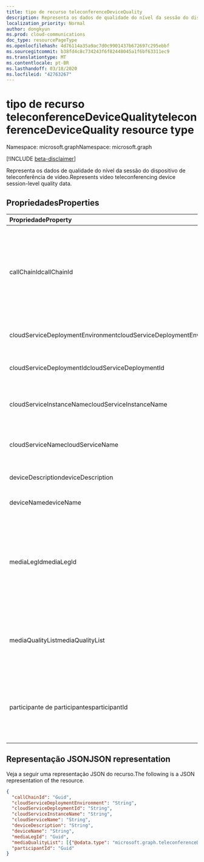 ```yaml
---
title: tipo de recurso teleconferenceDeviceQuality
description: Representa os dados de qualidade do nível da sessão do dispositivo de teleconferência de vídeo.
localization_priority: Normal
author: dongkyun
ms.prod: cloud-communications
doc_type: resourcePageType
ms.openlocfilehash: 4d76114a35a9ac7d0c9901437b672697c295ebbf
ms.sourcegitcommit: b38fd4c8c734243f6f82448045a1f6bf63311ec9
ms.translationtype: MT
ms.contentlocale: pt-BR
ms.lasthandoff: 03/18/2020
ms.locfileid: "42763267"
---
```

# <a name="teleconferencedevicequality-resource-type"></a><span data-ttu-id="8d1c2-103">tipo de recurso teleconferenceDeviceQuality</span><span class="sxs-lookup"><span data-stu-id="8d1c2-103">teleconferenceDeviceQuality resource type</span></span>

<span data-ttu-id="8d1c2-104">Namespace: microsoft.graph</span><span class="sxs-lookup"><span data-stu-id="8d1c2-104">Namespace: microsoft.graph</span></span>

[!INCLUDE [beta-disclaimer](../../includes/beta-disclaimer.md)]

<span data-ttu-id="8d1c2-105">Representa os dados de qualidade do nível da sessão do dispositivo de teleconferência de vídeo.</span><span class="sxs-lookup"><span data-stu-id="8d1c2-105">Represents video teleconferencing device session-level quality data.</span></span>

## <a name="properties"></a><span data-ttu-id="8d1c2-106">Propriedades</span><span class="sxs-lookup"><span data-stu-id="8d1c2-106">Properties</span></span>

| <span data-ttu-id="8d1c2-107">Propriedade</span><span class="sxs-lookup"><span data-stu-id="8d1c2-107">Property</span></span>     | <span data-ttu-id="8d1c2-108">Tipo</span><span class="sxs-lookup"><span data-stu-id="8d1c2-108">Type</span></span>        | <span data-ttu-id="8d1c2-109">Descrição</span><span class="sxs-lookup"><span data-stu-id="8d1c2-109">Description</span></span> |
|:-------------|:------------|:------------|
|<span data-ttu-id="8d1c2-110">callChainId</span><span class="sxs-lookup"><span data-stu-id="8d1c2-110">callChainId</span></span>|<span data-ttu-id="8d1c2-111">Guid</span><span class="sxs-lookup"><span data-stu-id="8d1c2-111">Guid</span></span>|<span data-ttu-id="8d1c2-112">Um identificador exclusivo para todas as chamadas de participantes em uma conferência ou um identificador exclusivo para duas chamadas de participantes na chamada P2P.</span><span class="sxs-lookup"><span data-stu-id="8d1c2-112">A unique identifier for all  the participant calls in a conference or a unique identifier for two participant calls in P2P call.</span></span> <span data-ttu-id="8d1c2-113">Isso precisa ser copiado do `Microsoft.Graph.Call.CallChainId`.</span><span class="sxs-lookup"><span data-stu-id="8d1c2-113">This needs to be copied over from `Microsoft.Graph.Call.CallChainId`.</span></span>|
|<span data-ttu-id="8d1c2-114">cloudServiceDeploymentEnvironment</span><span class="sxs-lookup"><span data-stu-id="8d1c2-114">cloudServiceDeploymentEnvironment</span></span>|<span data-ttu-id="8d1c2-115">String</span><span class="sxs-lookup"><span data-stu-id="8d1c2-115">String</span></span>|<span data-ttu-id="8d1c2-116">Uma região geográfica onde o serviço é implantado, como `ProdNoam`.</span><span class="sxs-lookup"><span data-stu-id="8d1c2-116">A geo-region where the service is deployed, such as `ProdNoam`.</span></span>|
|<span data-ttu-id="8d1c2-117">cloudServiceDeploymentId</span><span class="sxs-lookup"><span data-stu-id="8d1c2-117">cloudServiceDeploymentId</span></span>|<span data-ttu-id="8d1c2-118">String</span><span class="sxs-lookup"><span data-stu-id="8d1c2-118">String</span></span>|<span data-ttu-id="8d1c2-119">Um identificador de implantação exclusivo atribuído pelo Azure.</span><span class="sxs-lookup"><span data-stu-id="8d1c2-119">A unique deployment identifier assigned by Azure.</span></span>|
|<span data-ttu-id="8d1c2-120">cloudServiceInstanceName</span><span class="sxs-lookup"><span data-stu-id="8d1c2-120">cloudServiceInstanceName</span></span>|<span data-ttu-id="8d1c2-121">String</span><span class="sxs-lookup"><span data-stu-id="8d1c2-121">String</span></span>|<span data-ttu-id="8d1c2-122">O nome da instância do serviço de nuvem implantada do Azure, como `FrontEnd_IN_3`.</span><span class="sxs-lookup"><span data-stu-id="8d1c2-122">The Azure deployed cloud service instance name, such as `FrontEnd_IN_3`.</span></span>|
|<span data-ttu-id="8d1c2-123">cloudServiceName</span><span class="sxs-lookup"><span data-stu-id="8d1c2-123">cloudServiceName</span></span>|<span data-ttu-id="8d1c2-124">String</span><span class="sxs-lookup"><span data-stu-id="8d1c2-124">String</span></span>|<span data-ttu-id="8d1c2-125">O nome do serviço de nuvem implantada `contoso.cloudapp.net`do Azure, como.</span><span class="sxs-lookup"><span data-stu-id="8d1c2-125">The Azure deployed cloud service name, such as `contoso.cloudapp.net`.</span></span>|
|<span data-ttu-id="8d1c2-126">deviceDescription</span><span class="sxs-lookup"><span data-stu-id="8d1c2-126">deviceDescription</span></span>|<span data-ttu-id="8d1c2-127">String</span><span class="sxs-lookup"><span data-stu-id="8d1c2-127">String</span></span>|<span data-ttu-id="8d1c2-128">Qualquer descrição adicional, como `VTC Bldg 30/21`.</span><span class="sxs-lookup"><span data-stu-id="8d1c2-128">Any additional description, such as `VTC Bldg 30/21`.</span></span>|
|<span data-ttu-id="8d1c2-129">deviceName</span><span class="sxs-lookup"><span data-stu-id="8d1c2-129">deviceName</span></span>|<span data-ttu-id="8d1c2-130">String</span><span class="sxs-lookup"><span data-stu-id="8d1c2-130">String</span></span>|<span data-ttu-id="8d1c2-131">O nome do agente de mídia do usuário `Cisco SX80`, como.</span><span class="sxs-lookup"><span data-stu-id="8d1c2-131">The user media agent name, such as `Cisco SX80`.</span></span>|
|<span data-ttu-id="8d1c2-132">mediaLegId</span><span class="sxs-lookup"><span data-stu-id="8d1c2-132">mediaLegId</span></span>|<span data-ttu-id="8d1c2-133">Guid</span><span class="sxs-lookup"><span data-stu-id="8d1c2-133">Guid</span></span>|<span data-ttu-id="8d1c2-134">Um identificador exclusivo para um trecho de mídia específico de um participante de uma conferência.</span><span class="sxs-lookup"><span data-stu-id="8d1c2-134">A unique identifier for a specific media leg of a participant in a conference.</span></span>  <span data-ttu-id="8d1c2-135">Um participante pode ter vários identificadores de trechos de mídia se o redirecionamento ocorrer.</span><span class="sxs-lookup"><span data-stu-id="8d1c2-135">One participant can have multiple media leg identifiers if retargeting happens.</span></span> <span data-ttu-id="8d1c2-136">O parceiro CVI atribui esse valor.</span><span class="sxs-lookup"><span data-stu-id="8d1c2-136">CVI partner assigns this value.</span></span>|
|<span data-ttu-id="8d1c2-137">mediaQualityList</span><span class="sxs-lookup"><span data-stu-id="8d1c2-137">mediaQualityList</span></span>|<span data-ttu-id="8d1c2-138">coleção [teleconferenceDeviceMediaQuality](teleconferencedevicemediaquality.md)</span><span class="sxs-lookup"><span data-stu-id="8d1c2-138">[teleconferenceDeviceMediaQuality](teleconferencedevicemediaquality.md) collection</span></span>|<span data-ttu-id="8d1c2-139">A lista de qualidades de mídia em uma sessão de mídia (chamada), como qualidade de áudio, qualidade de vídeo e/ou qualidade de compartilhamento de tela.</span><span class="sxs-lookup"><span data-stu-id="8d1c2-139">The list of media qualities in a media session (call), such as audio quality, video quality, and/or screen sharing quality.</span></span>|
|<span data-ttu-id="8d1c2-140">participante de participantes</span><span class="sxs-lookup"><span data-stu-id="8d1c2-140">participantId</span></span>|<span data-ttu-id="8d1c2-141">Guid</span><span class="sxs-lookup"><span data-stu-id="8d1c2-141">Guid</span></span>|<span data-ttu-id="8d1c2-142">Um identificador exclusivo para um participante específico em uma conferência.</span><span class="sxs-lookup"><span data-stu-id="8d1c2-142">A unique identifier for a specific participant in a conference.</span></span> <span data-ttu-id="8d1c2-143">O parceiro CVI precisa copiar `Call.MyParticipantId` para esta propriedade.</span><span class="sxs-lookup"><span data-stu-id="8d1c2-143">The CVI partner needs to copy over `Call.MyParticipantId` to this property.</span></span>|

## <a name="json-representation"></a><span data-ttu-id="8d1c2-144">Representação JSON</span><span class="sxs-lookup"><span data-stu-id="8d1c2-144">JSON representation</span></span>

<span data-ttu-id="8d1c2-145">Veja a seguir uma representação JSON do recurso.</span><span class="sxs-lookup"><span data-stu-id="8d1c2-145">The following is a JSON representation of the resource.</span></span>

<!-- {
  "blockType": "resource",
  "optionalProperties": [

  ],
  "@odata.type": "microsoft.graph.teleconferenceDeviceQuality",
  "baseType": null
}-->

```json
{
  "callChainId": "Guid",
  "cloudServiceDeploymentEnvironment": "String",
  "cloudServiceDeploymentId": "String",
  "cloudServiceInstanceName": "String",
  "cloudServiceName": "String",
  "deviceDescription": "String",
  "deviceName": "String",
  "mediaLegId": "Guid",
  "mediaQualityList": [{"@odata.type": "microsoft.graph.teleconferenceDeviceMediaQuality"}],
  "participantId": "Guid"
}
```

<!-- uuid: 16cd6b66-4b1a-43a1-adaf-3a886856ed98
2019-02-04 14:57:30 UTC -->
<!-- {
  "type": "#page.annotation",
  "description": "teleconferenceDeviceQuality resource",
  "keywords": "",
  "section": "documentation",
  "tocPath": ""
}-->
